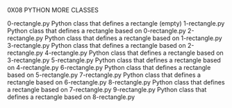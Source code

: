 0X08 PYTHON MORE CLASSES

0-rectangle.py Python class that defines a rectangle (empty) 1-rectangle.py Python class that defines a rectangle based on 0-rectangle.py 2-rectangle.py Python class that defines a rectangle based on 1-rectangle.py 3-rectangle.py Python class that defines a rectangle based on 2-rectangle.py 4-rectangle.py Python class that defines a rectangle based on 3-rectangle.py 5-rectangle.py Python class that defines a rectangle based on 4-rectangle.py 6-rectangle.py Python class that defines a rectangle based on 5-rectangle.py 7-rectangle.py Python class that defines a rectangle based on 6-rectangle.py 8-rectangle.py Python class that defines a rectangle based on 7-rectangle.py 9-rectangle.py Python class that defines a rectangle based on 8-rectangle.py
